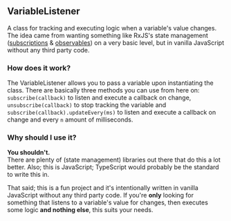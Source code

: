 ## VariableListener

A class for tracking and executing logic when a variable's value changes. The idea came from wanting something like RxJS's state management ([subscriptions](https://rxjs.dev/guide/subscription) & [observables](https://rxjs.dev/guide/observable#observable)) on a very basic level, but in vanilla JavaScript without any third party code.

### How does it work?

The VariableListener allows you to pass a variable upon instantiating the class. There are basically three methods you can use from here on: `subscribe(callback)` to listen and execute a callback on change, `unsubscribe(callback)` to stop tracking the variable and `subscribe(callback).updateEvery(ms)` to listen and execute a callback on change and every `n` amount of milliseconds.

### Why should I use it?

<b>You shouldn't.</b><br>
There are plenty of (state management) libraries out there that do this a lot better. Also; this is JavaScript; TypeScript would probably be the standard to write this in.

That said; this is a fun project and it's intentionally written in vanilla JavaScript without any third party code. If you're <b>only</b> looking for something that listens to a variable's value for changes, then executes some logic <b>and nothing else</b>, this suits your needs.<br>

